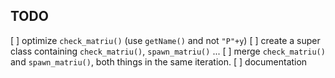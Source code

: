 ## TODO
[ ] optimize `check_matriu()` (use `getName()` and not `"P"+y`)
[ ] create a super class containing `check_matriu()`, `spawn_matriu()` ...
[ ] merge `check_matriu()` and `spawn_matriu()`, both things in the same iteration.
[ ] documentation